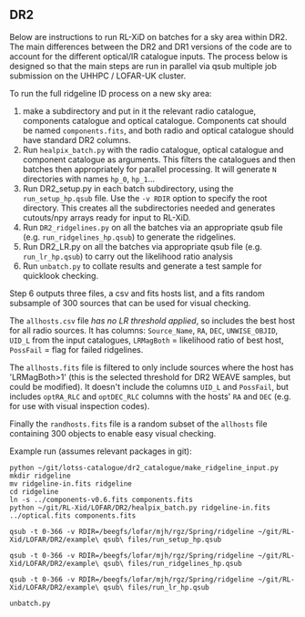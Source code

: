 DR2
---

Below are instructions to run RL-XiD on batches for a sky area within
DR2. The main differences between the DR2 and DR1 versions of the code
are to account for the different optical/IR catalogue inputs. The
process below is designed so that the main steps are run in parallel
via qsub multiple job submission on the UHHPC / LOFAR-UK cluster.

To run the full ridgeline ID process on a new sky area:

1. make a subdirectory and put in it the relevant radio catalogue,
   components catalogue and optical catalogue. Components cat should
   be named `components.fits`, and both radio and optical catalogue
   should have standard DR2 columns.
2. Run `healpix_batch.py` with the radio catalogue, optical catalogue
   and component catalogue as arguments. This filters the catalogues
   and then batches then appropriately for parallel processing. It
   will generate `N` directories with names `hp_0`, `hp_1`...
3. Run DR2_setup.py in each batch subdirectory, using the
   `run_setup_hp.qsub` file. Use the `-v RDIR` option to specify the
   root directory. This creates all the subdirectories needed and
   generates cutouts/npy arrays ready for input to RL-XiD.
4. Run `DR2_ridgelines.py` on all the batches via an appropriate qsub
   file (e.g. `run_ridgelines_hp.qsub`) to generate the ridgelines.
5. Run DR2_LR.py on all the batches via appropriate qsub file
   (e.g. `run_lr_hp.qsub`) to carry out the likelihood ratio analysis
6. Run `unbatch.py` to collate results and generate a test sample for
   quicklook checking.

Step 6 outputs three files, a csv and fits hosts list, and a fits
random subsample of 300 sources that can be used for visual checking.

The `allhosts.csv` file *has no LR threshold applied*, so includes the
best host for all radio sources. It has columns: `Source_Name`, `RA`,
`DEC`, `UNWISE_OBJID`, `UID_L` from the input catalogues, `LRMagBoth` =
likelihood ratio of best host, `PossFail` = flag for failed ridgelines.

The `allhosts.fits` file is filtered to only include sources where the host has 'LRMagBoth>1' (this is the selected threshold for DR2 WEAVE samples, but could be modified). It doesn't include the columns `UID_L` and `PossFail`, but includes `optRA_RLC` and `optDEC_RLC` columns with the hosts' `RA` and `DEC` (e.g. for use with visual inspection codes).

Finally the `randhosts.fits` file is a random subset of the `allhosts` file containing 300 objects to enable easy visual checking. 

Example run (assumes relevant packages in git):

```
python ~/git/lotss-catalogue/dr2_catalogue/make_ridgeline_input.py
mkdir ridgeline
mv ridgeline-in.fits ridgeline
cd ridgeline
ln -s ../components-v0.6.fits components.fits
python ~/git/RL-Xid/LOFAR/DR2/healpix_batch.py ridgeline-in.fits ../optical.fits components.fits

qsub -t 0-366 -v RDIR=/beegfs/lofar/mjh/rgz/Spring/ridgeline ~/git/RL-Xid/LOFAR/DR2/example\ qsub\ files/run_setup_hp.qsub

qsub -t 0-366 -v RDIR=/beegfs/lofar/mjh/rgz/Spring/ridgeline ~/git/RL-Xid/LOFAR/DR2/example\ qsub\ files/run_ridgelines_hp.qsub

qsub -t 0-366 -v RDIR=/beegfs/lofar/mjh/rgz/Spring/ridgeline ~/git/RL-Xid/LOFAR/DR2/example\ qsub\ files/run_lr_hp.qsub

unbatch.py
```
